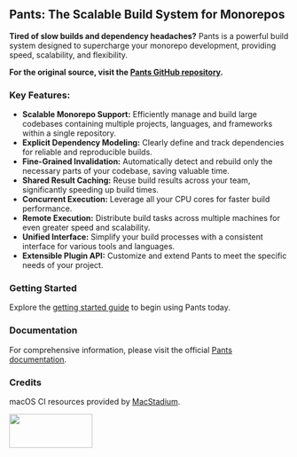 ## Pants: The Scalable Build System for Monorepos

**Tired of slow builds and dependency headaches?** Pants is a powerful build system designed to supercharge your monorepo development, providing speed, scalability, and flexibility.

**For the original source, visit the [Pants GitHub repository](https://github.com/pantsbuild/pants).**

### Key Features:

*   **Scalable Monorepo Support:** Efficiently manage and build large codebases containing multiple projects, languages, and frameworks within a single repository.
*   **Explicit Dependency Modeling:** Clearly define and track dependencies for reliable and reproducible builds.
*   **Fine-Grained Invalidation:** Automatically detect and rebuild only the necessary parts of your codebase, saving valuable time.
*   **Shared Result Caching:** Reuse build results across your team, significantly speeding up build times.
*   **Concurrent Execution:** Leverage all your CPU cores for faster build performance.
*   **Remote Execution:** Distribute build tasks across multiple machines for even greater speed and scalability.
*   **Unified Interface:** Simplify your build processes with a consistent interface for various tools and languages.
*   **Extensible Plugin API:** Customize and extend Pants to meet the specific needs of your project.

### Getting Started

Explore the [getting started guide](https://www.pantsbuild.org/stable/docs/getting-started) to begin using Pants today.

### Documentation

For comprehensive information, please visit the official [Pants documentation](https://www.pantsbuild.org/).

### Credits

macOS CI resources provided by [MacStadium](https://www.macstadium.com/).

<img width="150" height="61" src="https://uploads-ssl.webflow.com/5ac3c046c82724970fc60918/5c019d917bba312af7553b49_MacStadium-developerlogo.png">